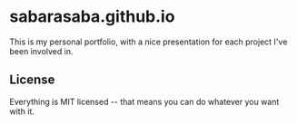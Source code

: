 # sabarasaba.github.io

This is my personal portfolio, with a nice presentation for each project I've been involved in.

## License

Everything is MIT licensed -- that means you can do whatever you want with it.
